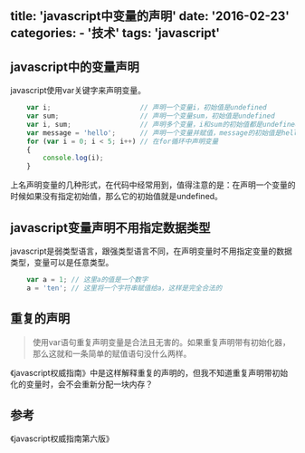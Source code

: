 title: 'javascript中变量的声明'
date: '2016-02-23'
categories:
	- '技术'
tags: 'javascript'
---

## javascript中的变量声明

javascript使用var关键字来声明变量。

```js
    var i;                      // 声明一个变量i，初始值是undefined
    var sum;                    // 声明一个变量sum，初始值是undefined
    var i, sum;                 // 声明多个变量，i和sum的初始值都是undefined
    var message = 'hello';      // 声明一个变量并赋值，message的初始值是hello
    for (var i = 0; i < 5; i++) // 在for循环中声明变量
    {
        console.log(i);
    }
```
上名声明变量的几种形式，在代码中经常用到，值得注意的是：在声明一个变量的时候如果没有指定初始值，那么它的初始值就是undefined。

<!-- more -->

## javascript变量声明不用指定数据类型

javascript是弱类型语言，跟强类型语言不同，在声明变量时不用指定变量的数据类型，变量可以是任意类型。

```js
    var a = 1; // 这里a的值是一个数字
    a = 'ten'; // 这里将一个字符串赋值给a，这样是完全合法的
```

## 重复的声明

> 使用var语句重复声明变量是合法且无害的。如果重复声明带有初始化器，那么这就和一条简单的赋值语句没什么两样。

《javascript权威指南》中是这样解释重复的声明的，但我不知道重复声明带初始化的变量时，会不会重新分配一块内存？

## 参考

《javascript权威指南第六版》